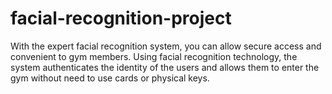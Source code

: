 # facial-recognition-project
With the expert facial recognition system, you can allow secure access and convenient to gym members. Using facial recognition technology, the system authenticates the identity of the users and allows them to enter the gym without need to use cards or physical keys.
